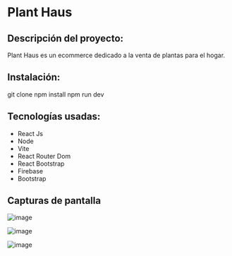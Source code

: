 # Plant Haus

## Descripción del proyecto:
Plant Haus es un ecommerce dedicado a la venta de plantas para el hogar.

## Instalación:
git clone 
npm install
npm run dev

## Tecnologías usadas:
- React Js
- Node
- Vite
- React Router Dom
- React Bootstrap
- Firebase
- Bootstrap

## Capturas de pantalla

![image](https://github.com/BelenB92/planthaus-project/assets/75498745/02ceccf4-f27a-49fe-bab3-3b2fb22f9e73)

![image](https://github.com/BelenB92/planthaus-project/assets/75498745/d9612b31-6e4b-4b20-b061-c6febd9833ef)

![image](https://github.com/BelenB92/planthaus-project/assets/75498745/f689daa3-c938-475f-9443-a97f05c6d1b2)


